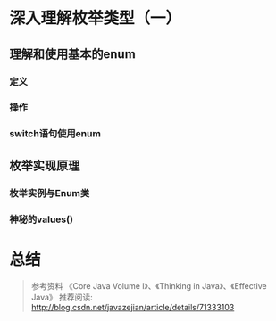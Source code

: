 # 深入理解枚举类型（一）

## 理解和使用基本的enum
### 定义
### 操作
### switch语句使用enum
  
## 枚举实现原理
### 枚举实例与Enum类
### 神秘的values()

# 总结




> 参考资料 《Core Java Volume I》、《Thinking in Java》、《Effective Java》
> 推荐阅读:
> http://blog.csdn.net/javazejian/article/details/71333103 